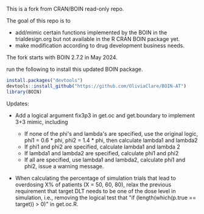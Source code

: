 This is a fork from CRAN/BOIN read-only repo.

The goal of this repo is to 
* add/mimic certain functions implemented by the BOIN in the  trialdesign.org but not available in the R CRAN BOIN package yet.
* make modification according to drug development business needs.

The fork starts with BOIN 2.7.2 in May 2024. 

run the following to install this updated BOIN package.

```r
install.packages("devtools")
devtools::install_github("https://github.com/OliviaClare/BOIN-AT")
library(BOIN)
```

Updates:
* Add a logical argument fix3p3 in get.oc and get.boundary to implement 3+3 mimic, including
	* If none of the phi's and lambda's are specified, use the original logic, phi1 = 0.6 * phi, phi2 = 1.4 * phi, then calculate lambda1 and lambda2
	* If phi1 and phi2 are specified, calculate lambda1 and lambda 2
	* If lambda1 and lambda2 are specified, calculate phi1 and phi2
	* If all are specified, use lambda1 and lambda2, calculate phi1 and phi2, issue a warning message.

* When calculating the percentage of simulation trials that lead to overdosing X% of patients (X = 50, 60, 80), relax the previous requirement that target DLT needs to be one of the dose level in simulation, i.e., removing the logical test that "if (length(which(p.true == target)) > 0)" in get.oc.R.
